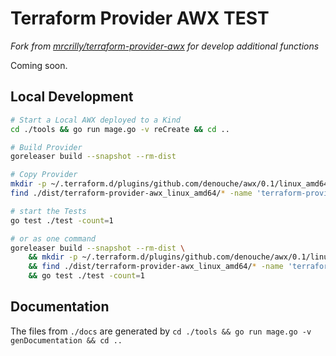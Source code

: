 # Terraform Provider AWX TEST

_Fork from [mrcrilly/terraform-provider-awx](https://github.com/mrcrilly/terraform-provider-awx) for develop additional functions_

Coming soon.

## Local Development

```sh
# Start a Local AWX deployed to a Kind
cd ./tools && go run mage.go -v reCreate && cd ..
```

```sh
# Build Provider
goreleaser build --snapshot --rm-dist

# Copy Provider
mkdir -p ~/.terraform.d/plugins/github.com/denouche/awx/0.1/linux_amd64/terraform-provider-awx
find ./dist/terraform-provider-awx_linux_amd64/* -name 'terraform-provider-awx*' -print0 | xargs -0 -I {} mv {} ~/.terraform.d/plugins/github.com/denouche/awx/0.1/linux_amd64/terraform-provider-awx

# start the Tests
go test ./test -count=1

# or as one command
goreleaser build --snapshot --rm-dist \
    && mkdir -p ~/.terraform.d/plugins/github.com/denouche/awx/0.1/linux_amd64/ \
    && find ./dist/terraform-provider-awx_linux_amd64/* -name 'terraform-provider-awx*' -print0 | xargs -0 -I {} mv {} ~/.terraform.d/plugins/github.com/denouche/awx/0.1/linux_amd64/terraform-provider-awx \
    && go test ./test -count=1


```

## Documentation

The files from `./docs` are generated by `cd ./tools && go run mage.go -v genDocumentation && cd ..`
